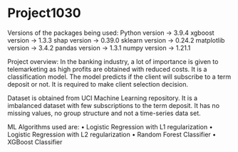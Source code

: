 # Project1030

Versions of the packages being used:
Python version -> 3.9.4
xgboost version -> 1.3.3 
shap version -> 0.39.0 
sklearn version -> 0.24.2
matplotlib version -> 3.4.2
pandas version -> 1.3.1 
numpy version -> 1.21.1

Project overview:
In the banking industry, a lot of importance is given to telemarketing as high profits are obtained with reduced costs.
It is a classification model. The model predicts if the client will subscribe to a term deposit or not.
It is required to make client selection decision.

Dataset is obtained from UCI Machine Learning repository.
It is a imbalanced dataset with few subscriptions to the term deposit. It has no missing
values, no group structure and not a time-series data set.

ML Algorithms used are:
• Logistic Regression with L1 regularization 
• Logistic Regression with L2 regularization 
• Random Forest Classifier
• XGBoost Classifier